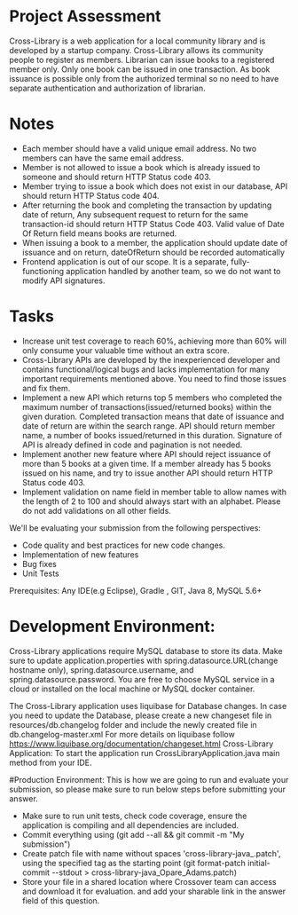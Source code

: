 
# Project Assessment

Cross-Library is a web application for a local community library and is developed by a startup company. Cross-Library allows its community people to register as members. Librarian can issue books to a registered member only. Only one book can be issued in one transaction. As book issuance is possible only from the authorized terminal so no need to have separate authentication and authorization of librarian.

# Notes

* Each member should have a valid unique email address. No two members can have the same email address.
* Member is not allowed to issue a book which is already issued to someone and should return HTTP Status code 403.
* Member trying to issue a book which does not exist in our database, API should return HTTP Status code 404.
* After returning the book and completing the transaction by updating date of return, Any subsequent request to return for the same transaction-id should return HTTP Status Code 403. Valid value of Date Of Return field means books are returned.
* When issuing a book to a member, the application should update  date of issuance and on return, dateOfReturn should be recorded automatically
* Frontend application is out of our scope. It is a separate, fully-functioning application handled by another team, so we do not want to modify API signatures.

# Tasks

* Increase unit test coverage to reach 60%, achieving more than 60% will only consume your valuable time without an extra score.
* Cross-Library APIs are developed by the inexperienced developer and contains functional/logical bugs and lacks implementation for many important requirements mentioned above. You need to find those issues and fix them.
* Implement a new API which returns top 5 members who completed the maximum number of transactions(issued/returned books) within the given duration. Completed transaction means that date of issuance and date of return are within the search range. API should return member name, a number of books issued/returned in this duration. Signature of API is already defined in code and pagination is not needed.
* Implement another new feature where API should reject issuance of more than 5 books at a given time. If a member already has 5 books issued on his name, and try to issue another API should return HTTP Status code 403.
* Implement validation on name field in member table to allow names with the length of 2 to 100 and should always start with an alphabet. Please do not add validations on all other fields.

We'll be evaluating your submission from the following perspectives:
* Code quality and best practices for new code changes.
* Implementation of new features
* Bug fixes
* Unit Tests
    
Prerequisites: Any IDE(e.g Eclipse), Gradle , GIT, Java 8, MySQL 5.6+

# Development Environment:

Cross-Library applications require MySQL database to store its data. Make sure to update application.properties with spring.datasource.URL(change hostname only), spring.datasource.username, and  spring.datasource.password. You are free to choose MySQL service in a cloud or installed on the local machine or MySQL docker container.

The Cross-Library application uses liquibase for Database changes. In case you need to update the Database, please create a new changeset file in resources/db.changelog folder and include the newly created file in db.changelog-master.xml
    For more details on liquibase follow https://www.liquibase.org/documentation/changeset.html 
Cross-Library Application:
    To start the application run CrossLibraryApplication.java main method from your IDE.

#Production Environment:
This is how we are going to run and evaluate your submission, so please make sure to run below steps before submitting your answer.

* Make sure to run unit tests, check code coverage, ensure the application is compiling and all dependencies are included.
* Commit everything using (git add --all && git commit -m "My submission")
* Create patch file with name without spaces 'cross-library-java_<YourNameHere>.patch', using the specified tag as the starting point (git format-patch initial-commit --stdout > cross-library-java_Opare_Adams.patch)
* Store your file in a shared location where Crossover team can access and download it for evaluation. and add your sharable link in the answer field of this question.